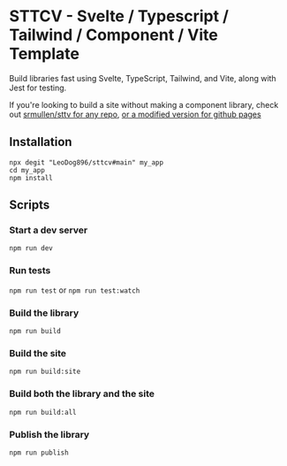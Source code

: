 STTCV - Svelte / Typescript / Tailwind / Component / Vite Template
=====================================================

Build libraries fast using Svelte, TypeScript, Tailwind, and Vite, along with Jest for testing.

If you're looking to build a site without making a component library, check out [srmullen/sttv for any repo](https://github.com/srmullen/sttv), [or a modified version for github pages](https://github.com/LeoDog896/sttv)

Installation
------------

```
npx degit "LeoDog896/sttcv#main" my_app
cd my_app
npm install
```

Scripts
-------

### Start a dev server

`npm run dev`

### Run tests

`npm run test`
or
`npm run test:watch`

### Build the library

`npm run build`

### Build the site

`npm run build:site`

### Build both the library and the site

`npm run build:all`

### Publish the library

`npm run publish`
